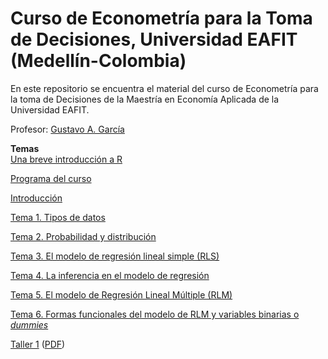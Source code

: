 # Curso de Econometría para la Toma de Decisiones, Universidad EAFIT (Medellín-Colombia)
En este repositorio se encuentra el material del curso de Econometría para la toma de Decisiones de la Maestría en Economía Aplicada de la Universidad EAFIT.

Profesor: [Gustavo A. García](https://gusgarciacruz.github.io/cv)

**Temas**<br>
[Una breve introducción a R](https://gusgarciacruz.github.io/EbookR_introduccion/)

[Programa del curso](https://gusgarciacruz.github.io/EconometriaMEA/EC0743-Econometría-para-la-toma-de-decisiones-2022-I.pdf)

[Introducción](https://gusgarciacruz.github.io/EconometriaMEA/Introduccion/Introduccion.html)

[Tema 1. Tipos de datos](https://gusgarciacruz.github.io/EconometriaMEA/Tema1/Tema1.html)

[Tema 2. Probabilidad y distribución](https://gusgarciacruz.github.io/EconometriaMEA/Tema2/Tema2.html)

[Tema 3. El modelo de regresión lineal simple (RLS)](https://gusgarciacruz.github.io/EconometriaMEA/Tema3/Tema3.html)

[Tema 4. La inferencia en el modelo de regresión](https://gusgarciacruz.github.io/EconometriaMEA/Tema4/Tema4.html)

[Tema 5. El modelo de Regresión Lineal Múltiple (RLM)](https://gusgarciacruz.github.io/EconometriaMEA/Tema5/Tema5.html)

[Tema 6. Formas funcionales del modelo de RLM y variables binarias o *dummies*](https://gusgarciacruz.github.io/EconometriaMEA/Tema6/Tema6.html)

[Taller 1](https://gusgarciacruz.github.io/EconometriaMEA/Taller1/Taller1.html) ([PDF](https://gusgarciacruz.github.io/EconometriaMEA/Taller1/Taller1.pdf))


